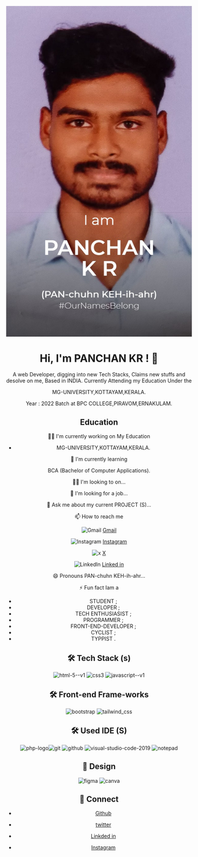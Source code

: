 <div style="text-align: center;">
<img src="./image/mainProfile.jpg">
<div>

# Hi, I'm PANCHAN KR ! 👋

A web Developer, digging into new Tech Stacks, Claims new stuffs and desolve on me,
Based in INDIA.
Currently Attending my Education Under the

MG-UNIVERSITY,KOTTAYAM,KERALA.

Year : 2022 Batch at BPC COLLEGE,PIRAVOM,ERNAKULAM.

## Education

👩‍💻 I'm currently working on My Education

- MG-UNIVERSITY,KOTTAYAM,KERALA.

🧠 I'm currently learning

BCA (Bachelor of Computer Applications).

👯‍♀️ I'm looking to on...

🤔 I'm looking for a job...

💬 Ask me about my current PROJECT (S)...

📫 How to reach me

<!-- gmail badge -->

![Gmail](https://img.shields.io/badge/Gmail-D14836?style=for-the-badge&logo=gmail&logoColor=white<LABEL>-<MESSAGE>-<COLOR>.svg) <!-- GMAIL LINK --> [Gmail](https://www.gmail.com)

  <!-- Instagram badge -->

![Instagram](https://img.shields.io/badge/Instagram-E4405F?style=for-the-badge&logo=instagram&logoColor=white<LABEL>-<MESSAGE>-<COLOR>.svg) <!-- instagram link -->[Instagram](https://www.instagram.com/pxxchxn__?utm_source=qr&igsh=am5qb3F0ZmNvd2t3)

   <!-- x badge -->

![x](https://img.shields.io/badge/x-1DA1F2?style=for-the-badge&logo=twitter&logoColor=white<LABEL>-<MESSAGE>-<COLOR>.svg) <!-- x link --> [X](https://x.com/mr_panchankr?t=auP11nM65jo6G9hcukGOJA&s=08)

   <!-- Linked in badge -->

![LinkedIn](https://img.shields.io/badge/LinkedIn-0077B5?style=for-the-badge&logo=linkedin&logoColor=white<LABEL>-<MESSAGE>-<COLOR>.svg) <!-- Linkde in --> [Linked in](https://www.linkedin.com/in/panchankr?utm_source=share&utm_campaign=share_via&utm_content=profile&utm_medium=android_app)

😄 Pronouns PAN-chuhn KEH-ih-ahr...

⚡️ Fun fact Iam a

- STUDENT ;
- DEVELOPER ;
- TECH ENTHUSIASIST ;
- PROGRAMMER ;
- FRONT-END-DEVELOPER ;
- CYCLIST ;
- TYPPIST .

## 🛠 Tech Stack (s)

<!-- HTML 5 -->

<img width="48" height="48" src="https://img.icons8.com/color/48/html-5--v1.png" alt="html-5--v1"/> <!-- CSS3 --> <img width="48" height="48" src="https://img.icons8.com/color/48/css3.png" alt="css3"/> <!-- JS --> <img width="48" height="48" src="https://img.icons8.com/color/48/javascript--v1.png" alt="javascript--v1"/>

## 🛠 Front-end Frame-works

<!-- bootstrap -->

<img width="50" height="50" src="https://img.icons8.com/color-glass/50/bootstrap.png" alt="bootstrap"/> <!-- tailwind --> <img width="48" height="48" src="https://img.icons8.com/color/48/tailwind_css.png" alt="tailwind_css"/>

## 🛠 Used IDE (S)

<img width="48" height="48" src="https://img.icons8.com/officel/50/php-logo.png" alt="php-logo"/><!-- git --><img width="48" height="48" src="https://img.icons8.com/color/48/git.png" alt="git"/> <!-- github --> <img width="48" height="48" src="https://img.icons8.com/glyph-neue/64/github.png" alt="github"/><!-- vs code --> <img width="48" height="48" src="https://img.icons8.com/fluency/48/visual-studio-code-2019.png" alt="visual-studio-code-2019"/><!-- note pad --> <img width="48" height="48" src="https://img.icons8.com/3d-fluency/50/notepad.png" alt="notepad"/>

## 🔗 Design

<!-- figma -->

<img width="48" height="48" src="https://img.icons8.com/color/48/figma.png" alt="figma"/> <!-- canva --> <img width="48" height="48" src="https://img.icons8.com/fluency/48/canva.png" alt="canva"/>

## 🔗 Connect

<!-- github -->

- [Github](https://github.com/Panchankr)

<!-- Twitter -->

- [twitter](https://x.com/mr_panchankr?t=auP11nM65jo6G9hcukGOJA&s=08)

<!-- Linked in-->

- [Linkded in](https://www.linkedin.com/in/panchankr?utm_source=share&utm_campaign=share_via&utm_content=profile&utm_medium=android_app)

<!-- Instagram -->

- [Instagram](https://www.instagram.com/pxxchxn__?utm_source=qr&igsh=am5qb3F0ZmNvd2t3)
